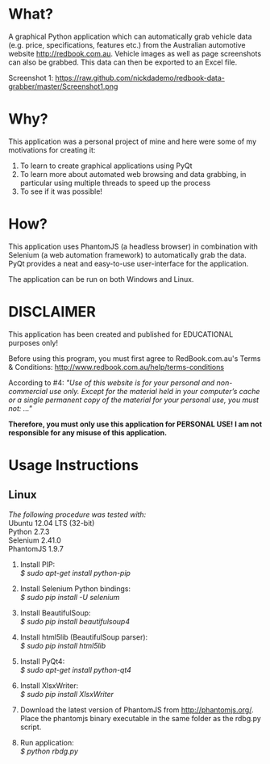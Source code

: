 What?
=====
A graphical Python application which can automatically grab vehicle data (e.g. price, specifications, features etc.) from the Australian automotive website http://redbook.com.au. Vehicle images as well as page screenshots can also be grabbed. This data can then be exported to an Excel file.

Screenshot 1: https://raw.github.com/nickdademo/redbook-data-grabber/master/Screenshot1.png

Why?
====
This application was a personal project of mine and here were some of my motivations for creating it:  
1. To learn to create graphical applications using PyQt  
2. To learn more about automated web browsing and data grabbing, in particular using multiple threads to speed up the process  
3. To see if it was possible!

How?
====
This application uses PhantomJS (a headless browser) in combination with Selenium (a web automation framework) to automatically grab the data. PyQt provides a neat and easy-to-use user-interface for the application.

The application can be run on both Windows and Linux.

DISCLAIMER
==========
This application has been created and published for EDUCATIONAL purposes only!

Before using this program, you must first agree to RedBook.com.au's Terms & Conditions: http://www.redbook.com.au/help/terms-conditions

According to #4: _"Use of this website is for your personal and non-commercial use only. Except for the material held in your computer’s cache or a single permanent copy of the material for your personal use, you must not: ..."_

**Therefore, you must only use this application for PERSONAL USE! I am not responsible for any misuse of this application.**

Usage Instructions
==================
Linux
-----
_The following procedure was tested with:_  
Ubuntu 12.04 LTS (32-bit)  
Python 2.7.3  
Selenium 2.41.0  
PhantomJS 1.9.7  

1. Install PIP:  
_$ sudo apt-get install python-pip_

2. Install Selenium Python bindings:  
_$ sudo pip install -U selenium_

3. Install BeautifulSoup:  
_$ sudo pip install beautifulsoup4_

4. Install html5lib (BeautifulSoup parser):  
_$ sudo pip install html5lib_

5. Install PyQt4:  
_$ sudo apt-get install python-qt4_

6. Install XlsxWriter:  
_$ sudo pip install XlsxWriter_

7. Download the latest version of PhantomJS from http://phantomjs.org/. Place the phantomjs binary executable in the same folder as the rdbg.py script.

8. Run application:  
_$ python rbdg.py_
